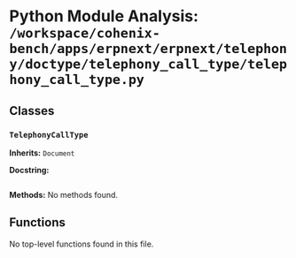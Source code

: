 # Python Module Analysis: `/workspace/cohenix-bench/apps/erpnext/erpnext/telephony/doctype/telephony_call_type/telephony_call_type.py`

## Classes

### `TelephonyCallType`
**Inherits:** `Document`


**Docstring:**
```

```

**Methods:**
No methods found.




## Functions

No top-level functions found in this file.
